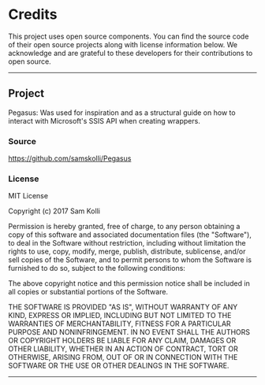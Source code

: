 # Credits
This project uses open source components. You can find the source code of their open source projects along with license information below. We acknowledge and are grateful to these developers for their contributions to open source.

-------------------------------------------------------------------------------

## Project
Pegasus: Was used for inspiration and as a structural guide on how to interact with Microsoft's SSIS API when creating wrappers.

### Source
https://github.com/samskolli/Pegasus

### License
MIT License

Copyright (c) 2017 Sam Kolli

Permission is hereby granted, free of charge, to any person obtaining a copy
of this software and associated documentation files (the "Software"), to deal
in the Software without restriction, including without limitation the rights
to use, copy, modify, merge, publish, distribute, sublicense, and/or sell
copies of the Software, and to permit persons to whom the Software is
furnished to do so, subject to the following conditions:

The above copyright notice and this permission notice shall be included in all
copies or substantial portions of the Software.

THE SOFTWARE IS PROVIDED "AS IS", WITHOUT WARRANTY OF ANY KIND, EXPRESS OR
IMPLIED, INCLUDING BUT NOT LIMITED TO THE WARRANTIES OF MERCHANTABILITY,
FITNESS FOR A PARTICULAR PURPOSE AND NONINFRINGEMENT. IN NO EVENT SHALL THE
AUTHORS OR COPYRIGHT HOLDERS BE LIABLE FOR ANY CLAIM, DAMAGES OR OTHER
LIABILITY, WHETHER IN AN ACTION OF CONTRACT, TORT OR OTHERWISE, ARISING FROM,
OUT OF OR IN CONNECTION WITH THE SOFTWARE OR THE USE OR OTHER DEALINGS IN THE
SOFTWARE.

-------------------------------------------------------------------------------
